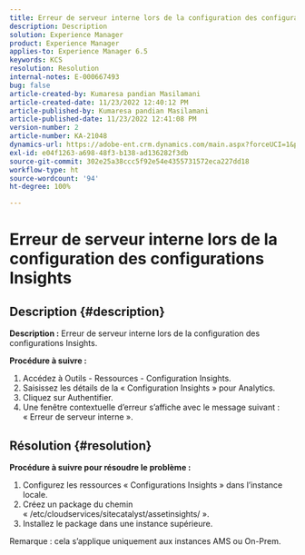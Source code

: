 ```yaml
---
title: Erreur de serveur interne lors de la configuration des configurations Insights
description: Description
solution: Experience Manager
product: Experience Manager
applies-to: Experience Manager 6.5
keywords: KCS
resolution: Resolution
internal-notes: E-000667493
bug: false
article-created-by: Kumaresa pandian Masilamani
article-created-date: 11/23/2022 12:40:12 PM
article-published-by: Kumaresa pandian Masilamani
article-published-date: 11/23/2022 12:41:08 PM
version-number: 2
article-number: KA-21048
dynamics-url: https://adobe-ent.crm.dynamics.com/main.aspx?forceUCI=1&pagetype=entityrecord&etn=knowledgearticle&id=3632d4f7-2b6b-ed11-9561-6045bd006b3d
exl-id: e04f1263-a698-48f3-b138-ad136282f3db
source-git-commit: 302e25a38ccc5f92e54e4355731572eca227dd18
workflow-type: ht
source-wordcount: '94'
ht-degree: 100%

---
```


# Erreur de serveur interne lors de la configuration des configurations Insights

## Description {#description}


<b>Description :</b>
Erreur de serveur interne lors de la configuration des configurations Insights.

<b>Procédure à suivre :</b>

1. Accédez à Outils - Ressources - Configuration Insights.
2. Saisissez les détails de la « Configuration Insights » pour Analytics.
3. Cliquez sur Authentifier.
4. Une fenêtre contextuelle d’erreur s’affiche avec le message suivant : « Erreur de serveur interne ».



## Résolution {#resolution}


<b>Procédure à suivre pour résoudre le problème : </b>

1. Configurez les ressources « Configurations Insights » dans l’instance locale.
2. Créez un package du chemin « /etc/cloudservices/sitecatalyst/assetinsights/ ».
3. Installez le package dans une instance supérieure.


Remarque : cela s’applique uniquement aux instances AMS ou On-Prem.
